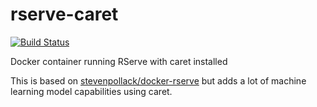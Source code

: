 # rserve-caret
[![Build Status](https://travis-ci.com/feedzai/rserve-caret.svg?branch=master)](https://travis-ci.com/feedzai/rserve-caret)

Docker container running RServe with caret installed

This is based on [stevenpollack/docker-rserve](https://github.com/stevenpollack/docker-rserve) but adds a lot of machine learning model capabilities using caret.

